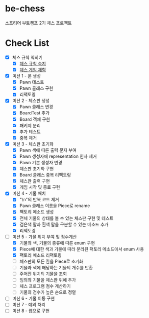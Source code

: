 # be-chess
소프티어 부트캠프 2기 체스 프로젝트

# Check List
- [X] 체스 규칙 익히기
  - [X] [체스 규칙 숙지](https://ko.wikipedia.org/wiki/체스_규칙)
  - [X] [체스 게임 체험](https://www.chess.com/ko/play/computer)
- [X] 미션 1 - 폰 생성
  - [X] Pawn 테스트
  - [X] Pawn 클래스 구현
  - [X] 리팩토링
- [X] 미션 2 - 체스판 생성
  - [X] Pawn 클래스 변경 
  - [X] BoardTest 추가
  - [X] Board 객체 구현
  - [X] 패키지 분리 
  - [X] 추가 테스트 
  - [X] 중복 제거
- [X] 미션 3 - 체스판 초기화
  - [X] Pawn 색에 따른 출력 문자 부여
  - [X] Pawn 생성자에 representation 인자 제거
  - [X] Pawn 기본 생성자 변경
  - [X] 체스판 초기화 구현
  - [X] Board 클래스 중복 리팩토링 
  - [X] 체스판 출력 구현
  - [X] 게임 시작 및 종료 구현
- [X] 미션 4 - 기물 배치
  - [X] "\n"의 반복 코드 제거 
  - [X] Pawn 클래스 이름을 Piece로 rename 
  - [X] 팩토리 메소드 생성 
  - [X] 전체 기물의 상태를 볼 수 있는 체스판 구현 및 테스트 
  - [X] 검은색 말과 흰색 말을 구분할 수 있는 메소드 추가 
  - [X] 리팩토링
- [ ] 미션 5 - 기물 위치 부여 및 점수계산
  - [X] 기물의 색, 기물의 종류에 따른 enum 구현 
  - [X] Piece에 대한 색과 기물에 따라 분리된 팩토리 메소드에서 enum 사용 
  - [X] 팩토리 메소드 리팩토링 
  - [ ] 체스판의 모든 칸을 Piece로 초기화 
  - [ ] 기물과 색에 해당하는 기물의 개수를 반환 
  - [ ] 주어진 위치의 기물을 조회 
  - [ ] 임의의 기물을 체스판 위에 추가 
  - [ ] 체스 프로그램 점수 계산하기 
  - [ ] 기물의 점수가 높은 순으로 정렬
- [ ] 미션 6 - 기물 이동 구현
- [ ] 미션 7 - 예외 처리
- [ ] 미션 8 - 웹으로 구현